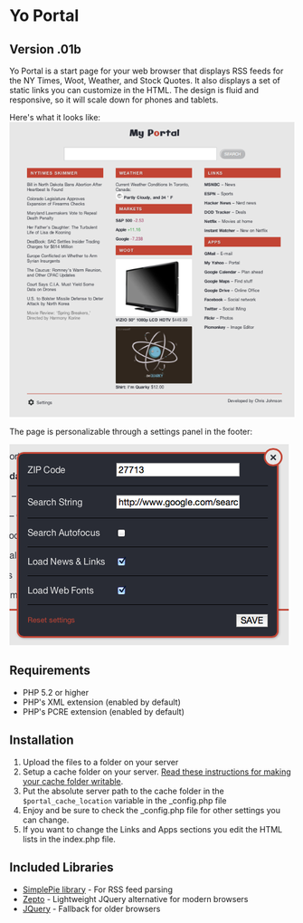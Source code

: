 # Yo Portal 
## Version .01b
Yo Portal is a start page for your web browser that displays RSS feeds for the NY Times, Woot, Weather, and Stock Quotes. It also displays a set of static links you can customize in the HTML. The design is fluid and responsive, so it will scale down for phones and tablets.

Here's what it looks like:
![Preview](https://github.com/chrisltd/yo_portal/raw/master/img/preview.png)

The page is personalizable through a settings panel in the footer:

![Settings Panel](https://github.com/chrisltd/yo_portal/raw/master/img/settings.png)

## Requirements
* PHP 5.2 or higher
* PHP's XML extension (enabled by default)
* PHP's PCRE extension (enabled by default)

## Installation
1. Upload the files to a folder on your server
2. Setup a cache folder on your server. [Read these instructions for making your cache folder writable](http://simplepie.org/wiki/faq/file_permissions).
3. Put the absolute server path to the cache folder in the `$portal_cache_location` variable in the _config.php file
4. Enjoy and be sure to check the _config.php file for other settings you can change.
5. If you want to change the Links and Apps sections you edit the HTML lists in the index.php file.

## Included Libraries
* [SimplePie library](http://simplepie.org) - For RSS feed parsing
* [Zepto](http://zeptojs.com) - Lightweight JQuery alternative for modern browsers
* [JQuery](http://jquery.com) - Fallback for older browsers